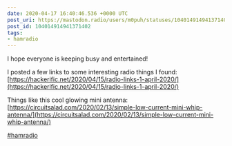 ```yaml
---
date: 2020-04-17 16:40:46.536 +0000 UTC
post_uri: https://mastodon.radio/users/m0puh/statuses/104014914941371402
post_id: 104014914941371402
tags:
- hamradio
---
```

I hope everyone is keeping busy and entertained!

I posted a few links to some interesting radio things I found: [https://hackerific.net/2020/04/15/radio-links-1-april-2020/](https://hackerific.net/2020/04/15/radio-links-1-april-2020/)

Things like this cool glowing mini antenna: [https://circuitsalad.com/2020/02/13/simple-low-current-mini-whip-antenna/](https://circuitsalad.com/2020/02/13/simple-low-current-mini-whip-antenna/)

[#hamradio](https://mastodon.radio/tags/hamradio)


